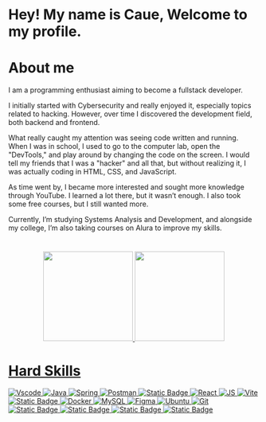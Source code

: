 # Hey! My name is Caue, Welcome to my profile.
# About me
I am a programming enthusiast aiming to become a fullstack developer.

I initially started with Cybersecurity and really enjoyed it, especially topics related to hacking. However, over time I discovered the development field, both backend and frontend.

What really caught my attention was seeing code written and running. When I was in school, I used to go to the computer lab, open the "DevTools," and play around by changing the code on the screen. I would tell my friends that I was a "hacker" and all that, but without realizing it, I was actually coding in HTML, CSS, and JavaScript.

As time went by, I became more interested and sought more knowledge through YouTube. I learned a lot there, but it wasn’t enough. I also took some free courses, but I still wanted more.

Currently, I’m studying Systems Analysis and Development, and alongside my college, I’m also taking courses on Alura to improve my skills.


#


<div align="center">
  <a href="https://github.com/w1ze55">
  <img height="180em" src="https://github-readme-stats.vercel.app/api?username=w1ze55&show_icons=true&theme=blue-green&include_all_commits=true&count_private=true"/>
  <img height="180em" src="https://github-readme-stats.vercel.app/api/top-langs/?username=w1ze55&layout=compact&langs_count=7&theme=blue-green"/>
</div>

#
    
# Hard Skills

![Vscode](https://img.shields.io/badge/Visual_Studio_Code-0078D4?style=for-the-badge&logo=visual%20studio%20code&logoColor=white) 
![Java](https://img.shields.io/badge/Java-ED8B00?style=for-the-badge&logo=java&logoColor=white)
![Spring](https://img.shields.io/badge/Spring-6DB33F?style=for-the-badge&logo=spring&logoColor=white)
![Postman](https://img.shields.io/badge/Postman-FF6C37?style=for-the-badge&logo=postman&logoColor=white)
![Static Badge](https://img.shields.io/badge/PHP-%23000000?style=for-the-badge&logo=php)
![React](https://img.shields.io/badge/React-20232A?style=for-the-badge&logo=react&logoColor=61DAFB) 
![JS](https://img.shields.io/badge/JavaScript-F7DF1E?style=for-the-badge&logo=javascript&logoColor=black) 
![Vite](https://img.shields.io/badge/vite-%23646CFF.svg?style=for-the-badge&logo=vite&logoColor=white) 
![Static Badge](https://img.shields.io/badge/Vue.Js-%23216e00?style=for-the-badge&logo=vuedotjs)
![Docker](https://img.shields.io/badge/docker-%230db7ed.svg?style=for-the-badge&logo=docker&logoColor=white)
![MySQL](https://img.shields.io/badge/mysql-4479A1.svg?style=for-the-badge&logo=mysql&logoColor=white) 
![Figma](https://img.shields.io/badge/figma-%23F24E1E.svg?style=for-the-badge&logo=figma&logoColor=white)
![Ubuntu](https://img.shields.io/badge/Ubuntu-E95420?style=for-the-badge&logo=ubuntu&logoColor=white) 
![Git](https://img.shields.io/badge/-%20%20%20GIT-black?style=for-the-badge&logo=git)
![Static Badge](https://img.shields.io/badge/WordPress-%23548aff?style=for-the-badge&logo=wordpress)
![Static Badge](https://img.shields.io/badge/WooCommerce-%234c0059?style=for-the-badge&logo=woocommerce&logoSize=auto)
![Static Badge](https://img.shields.io/badge/trello-%23757575?style=for-the-badge&logo=trello&logoSize=auto)
![Static Badge](https://img.shields.io/badge/angular-%23db0000?style=for-the-badge&logo=angular&logoSize=auto)
